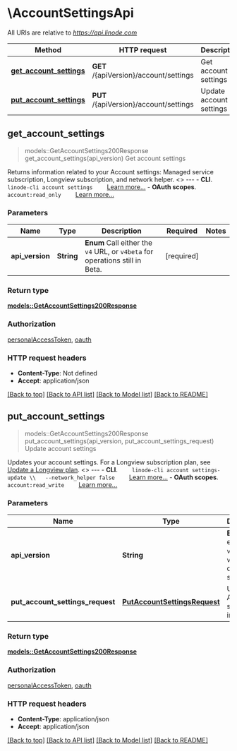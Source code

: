 # \AccountSettingsApi

All URIs are relative to *https://api.linode.com*

Method | HTTP request | Description
------------- | ------------- | -------------
[**get_account_settings**](AccountSettingsApi.md#get_account_settings) | **GET** /{apiVersion}/account/settings | Get account settings
[**put_account_settings**](AccountSettingsApi.md#put_account_settings) | **PUT** /{apiVersion}/account/settings | Update account settings



## get_account_settings

> models::GetAccountSettings200Response get_account_settings(api_version)
Get account settings

Returns information related to your Account settings: Managed service subscription, Longview subscription, and network helper.   <<LB>>  ---   - __CLI__.      ```     linode-cli account settings     ```      [Learn more...](https://techdocs.akamai.com/cloud-computing/docs/getting-started-with-the-linode-cli)  - __OAuth scopes__.      ```     account:read_only     ```      [Learn more...](https://techdocs.akamai.com/linode-api/reference/get-started#oauth)

### Parameters


Name | Type | Description  | Required | Notes
------------- | ------------- | ------------- | ------------- | -------------
**api_version** | **String** | __Enum__ Call either the `v4` URL, or `v4beta` for operations still in Beta. | [required] |

### Return type

[**models::GetAccountSettings200Response**](get_account_settings_200_response.md)

### Authorization

[personalAccessToken](../README.md#personalAccessToken), [oauth](../README.md#oauth)

### HTTP request headers

- **Content-Type**: Not defined
- **Accept**: application/json

[[Back to top]](#) [[Back to API list]](../README.md#documentation-for-api-endpoints) [[Back to Model list]](../README.md#documentation-for-models) [[Back to README]](../README.md)


## put_account_settings

> models::GetAccountSettings200Response put_account_settings(api_version, put_account_settings_request)
Update account settings

Updates your account settings. For a Longview subscription plan, see [Update a Longview plan](https://techdocs.akamai.com/linode-api/reference/put-longview-plan).   <<LB>>  ---   - __CLI__.      ```     linode-cli account settings-update \\   --network_helper false     ```      [Learn more...](https://techdocs.akamai.com/cloud-computing/docs/getting-started-with-the-linode-cli)  - __OAuth scopes__.      ```     account:read_write     ```      [Learn more...](https://techdocs.akamai.com/linode-api/reference/get-started#oauth)

### Parameters


Name | Type | Description  | Required | Notes
------------- | ------------- | ------------- | ------------- | -------------
**api_version** | **String** | __Enum__ Call either the `v4` URL, or `v4beta` for operations still in Beta. | [required] |
**put_account_settings_request** | [**PutAccountSettingsRequest**](PutAccountSettingsRequest.md) | Update Account settings information. | [required] |

### Return type

[**models::GetAccountSettings200Response**](get_account_settings_200_response.md)

### Authorization

[personalAccessToken](../README.md#personalAccessToken), [oauth](../README.md#oauth)

### HTTP request headers

- **Content-Type**: application/json
- **Accept**: application/json

[[Back to top]](#) [[Back to API list]](../README.md#documentation-for-api-endpoints) [[Back to Model list]](../README.md#documentation-for-models) [[Back to README]](../README.md)

